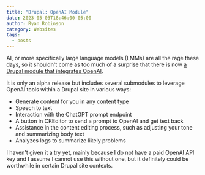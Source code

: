 ```yaml
---
title: "Drupal: OpenAI Module"
date: 2023-05-03T18:46:00-05:00
author: Ryan Robinson
category: Websites
tags:
  - posts
---
```


AI, or more specifically large language models (LMMs) are all the rage these days, so it shouldn't come as too much of a surprise that there is now [a Drupal module that integrates OpenAI](https://www.drupal.org/project/openai).

It is only an alpha release but includes several submodules to leverage OpenAI tools within a Drupal site in various ways:

- Generate content for you in any content type
- Speech to text
- Interaction with the ChatGPT prompt endpoint
- A button in CKEditor to send a prompt to OpenAI and get text back
- Assistance in the content editing process, such as adjusting your tone and summarizing body text
- Analyzes logs to summarize likely problems

I haven't given it a try yet, mainly because I do not have a paid OpenAI API key and I assume I cannot use this without one, but it definitely could be worthwhile in certain Drupal site contexts.
